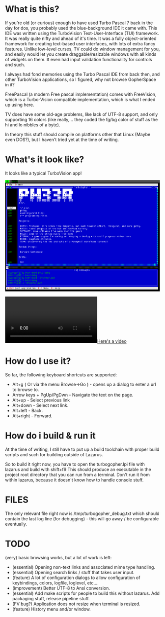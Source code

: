# What is this?

If you're old (or curious) enough to have used Turbo Pascal 7 back in the day
for dos, you probably used the blue-background IDE it came with. This IDE was
written using the TurboVision Text-User-Interface (TUI) framework.
It was really quite nifty and ahead of it's time. It was a fully object-oriented
framework for creating text-based user interfaces, with lots of extra fancy 
features. Unlike low-level curses, TV could do window management for you, and 
easily would let you create draggable/resizable windows with all kinds of widgets
on them. It even had input validation functionality for controls and such.

I always had fond memories using the Turbo Pascal IDE from back then, and other
TurboVision applications, so I figured, why not browse GopherSpace in it?

FreePascal (a modern Free pascal implementation) comes with FreeVision, which
is a Turbo-Vision compatible implementation, which is what I ended up using
here.

TV does have some old-age problems, like lack of UTF-8 support, and only
supporting 16 colors (like really,... they coded the fg/bg color of stuff
as the hi and lo nibbles of a byte).

In theory this stuff should compile on platforms other that Linux (Maybe even
DOS?), but I haven't tried yet at the time of writing.

# What's it look like?

It looks like a typical TurboVision app!

![screenshot](./screenshot.png)

[![Here's a video](http://linkerror.com/stuff/turbogopher3.mpg)](http://linkerror.com/stuff/turbogopher3.mpg)

# How do I use it?

So far, the following keyboard shortcuts are supported:

* Alt+g ( Or via the menu Browse->Go )  - opens up a dialog to enter a url to browse to.
* Arrow keys + PgUp/PgDwn - Navigate the text on the page.
* Alt+up - Select previous link
* Alt+down - Select next link.
* Alt+left - Back.
* Alt+right - Forward.

# How do i build & run it

At the time of writing, I still have to put up a build toolchain with proper build scripts
and such for building outside of Lazarus.

So to build it right now, you have to open the turbogopher.lpi file with lazarus and build with shift+f9
This should produce an executable in the project root directory that you can run from a terminal.
Don't run it from within lazarus, because it doesn't know how to handle console stuff.

# FILES

The only relevant file right now is /tmp/turbogopher_debug.txt which should contain the last
log line (for debugging) - this will go away / be configurable eventually.

# TODO

(very) basic browsing works, but a lot of work is left:

* (essential) Opening non-text links and associated mime type handling.
* (essential) Opening search links / stuff that takes user input.
* (feature) A lot of configuration dialogs to allow configuration of keybindings, colors, logfile, loglevel, etc,...
* (improvement) Better UTF-8 to Ansi conversion.
* (essential) Add make scripts for people to build this without lazarus. Add packaging stuff, release pipeline stuff.
* (FV bug?) Application does not resize when terminal is resized.
* (feature) History menu and/or window.

